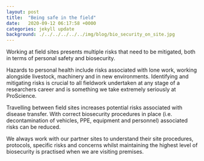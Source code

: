 ```yaml
---
layout: post
title:  "Being safe in the field"
date:   2020-09-12 06:17:58 +0000
categories: jekyll update
background: ./../../../../../img/blog/bio_security_on_site.jpg
---
```

Working at field sites presents multiple risks that need to be mitigated, both in terms of personal safety and biosecurity.

Hazards to personal health include risks associated with lone work, working alongside livestock, machinery and in new environments. Identifying and mitigating risks is crucial to all fieldwork undertaken at any stage of a researchers career and is something we take extremely seriously at ProScience.

Travelling between field sites increases potential risks associated with disease transfer. With correct biosecurity procedures in place (i.e. decontamination of vehicles, PPE, equipment and personnel) associated risks can be reduced. 

We always work with our partner sites to understand their site procedures, protocols, specific risks and concerns whilst maintaining the highest level of biosecurity is practised when we are visiting premises.

